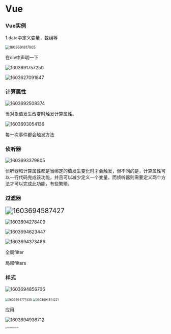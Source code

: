 # Vue

### Vue实例

1.data中定义变量，数组等

<img src="C:\Users\admin\AppData\Roaming\Typora\typora-user-images\1603691817905.png" alt="1603691817905" style="zoom: 80%;" />

在div中声明一下

![1603691757250](C:\Users\admin\AppData\Roaming\Typora\typora-user-images\1603691757250.png)



![1603627091847](C:\Users\admin\AppData\Roaming\Typora\typora-user-images\1603627091847.png)

### 计算属性

![1603692508374](C:\Users\admin\AppData\Roaming\Typora\typora-user-images\1603692508374.png)

当对象值发生改变时触发计算属性。

![1603693054136](C:\Users\admin\AppData\Roaming\Typora\typora-user-images\1603693054136.png)

每一次事件都会触发方法

### 侦听器

![1603693379805](C:\Users\admin\AppData\Roaming\Typora\typora-user-images\1603693379805.png)

 侦听器和计算属性都是当绑定的值发生变化时才会触发，但不同的是，计算属性可以一行代码完成该功能，并且可以减少定义一个变量。而侦听器则需要定义两个方法才可以完成此功能，有些繁琐。 

### 过滤器

<img src="C:\Users\admin\AppData\Roaming\Typora\typora-user-images\1603694587427.png" alt="1603694587427" style="zoom: 150%;" />

![1603694278409](C:\Users\admin\AppData\Roaming\Typora\typora-user-images\1603694278409.png)

![1603694623447](C:\Users\admin\AppData\Roaming\Typora\typora-user-images\1603694623447.png)

![1603694373486](C:\Users\admin\AppData\Roaming\Typora\typora-user-images\1603694373486.png)

全局filter

局部filters

### 样式

![1603694856706](C:\Users\admin\AppData\Roaming\Typora\typora-user-images\1603694856706.png)

<img src="C:\Users\admin\AppData\Roaming\Typora\typora-user-images\1603694777435.png" alt="1603694777435" style="zoom:67%;" />

<img src="C:\Users\admin\AppData\Roaming\Typora\typora-user-images\1603694814221.png" alt="1603694814221" style="zoom:67%;" />

应用

![1603694936712](C:\Users\admin\AppData\Roaming\Typora\typora-user-images\1603694936712.png)

<img src="C:\Users\admin\AppData\Roaming\Typora\typora-user-images\1603695020278.png" alt="1603695020278" style="zoom: 33%;" />


